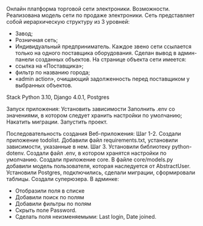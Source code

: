 Онлайн платформа торговой сети электроники.
Возможности.
Реализована модель сети по продаже электроники.
Сеть представляет собой иерархическую структуру из 3 уровней:
- Завод;
- Розничная сеть;
- Индивидуальный предприниматель.
Каждое звено сети ссылается только на одного поставщика оборудования.
Сделан вывод в админ-панели созданных объектов. На странице объекта сети имеется:
- ссылка на «Поставщика»;
- фильтр по названию города;
- «admin action», очищающий задолженность перед поставщиком у выбранных объектов.

Stack
Python 3.10, Django 4.0.1, Postgres

Запуск приложения:
Установить зависимости
Заполнить .env со значениями, в котором следует хранить настройки по умолчанию;
Накатить миграции.
Запустить проект.

Последовательность создания Веб-приложения:
Шаг 1-2.
Создали приложение todolist. Добавили файл requirements.txt, установили зависимости, указанные в нем.
Шаг 3.
Установили библиотеку python-dotenv. Создали файл .env, в котором хранятся настройки по умолчанию.
Создали приложение core.
В файле core/models.py добавили модель пользователя, которая наследуется от 
AbstractUser.
Установили Postgres, подключились, сделали миграции, сформировали таблицы.
Создали суперюзера. В админке:
- Отобразили поля в списке
- Добавили поиск по полям
- Добавили фильтры по полям
- Скрыть поле Password.
- Сделать поля неизменяемыми: Last login, Date joined.
